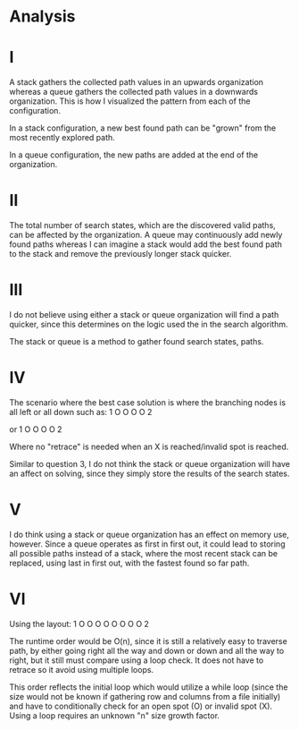 # Analysis
# I
A stack gathers the collected path values in an upwards organization whereas a queue gathers the collected path values in a downwards organization. This is how I visualized the pattern from each of the configuration.

In a stack configuration, a new best found path can be "grown" from the most recently explored path.

In a queue configuration, the new paths are added at the end of the organization.

# II
The total number of search states, which are the discovered valid paths, can be affected by the organization. A queue may continuously add newly found paths whereas I can imagine a stack would add the best found path to the stack and remove the previously longer stack quicker.

# III
I do not believe using either a stack or queue organization will find a path quicker, since this determines on the logic used the in the search algorithm.

The stack or queue is a method to gather found search states, paths.

# IV
The scenario where the best case solution is where the branching nodes is all left or all down such as:
1 O O O O 2

or 
1
O
O
O
O
2

Where no "retrace" is needed when an X is reached/invalid spot is reached.

Similar to question 3, I do not think the stack or queue organization will have an affect on solving, since they simply store the results of the search states.

# V
I do think using a stack or queue organization has an effect on memory use, however.
Since a queue operates as first in first out, it could lead to storing all possible paths instead of a stack, where the most recent stack can be replaced, using last in first out, with the fastest found so far path.

# VI
Using the layout:
1 O O O O
O O O O 2

The runtime order would be O(n), since it is still a relatively easy to traverse path, by either going right all the way and down or down and all the way to right, but it still must compare using a loop check. It does not have to retrace so it avoid using multiple loops.

This order reflects the initial loop which would utilize a while loop (since the size would not be known if gathering row and columns from a file initially) and have to conditionally check for an open spot (O) or invalid spot (X). Using a loop requires an unknown "n" size growth factor.